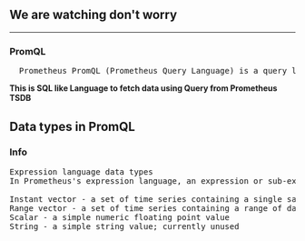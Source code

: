 ## We are watching don't worry  
---
### PromQL 

<pre>
  Prometheus PromQL (Prometheus Query Language) is a query language used to retrieve and manipulate time-series data from Prometheus
</pre>

<b> This is SQL like Language to fetch data using Query from Prometheus TSDB </b>

## Data types in PromQL  

### Info 
<pre>
Expression language data types
In Prometheus's expression language, an expression or sub-expression can evaluate to one of four types:

Instant vector - a set of time series containing a single sample for each time series, all sharing the same timestamp
Range vector - a set of time series containing a range of data points over time for each time series
Scalar - a simple numeric floating point value
String - a simple string value; currently unused
</pre>

